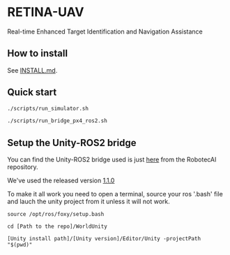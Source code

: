 # RETINA-UAV 

Real-time Enhanced Target Identification and Navigation Assistance

## How to install

See [INSTALL.md](INSTALL.md).

## Quick start

```bash
./scripts/run_simulator.sh
```

```bash
./scripts/run_bridge_px4_ros2.sh
```

## Setup the Unity-ROS2 bridge

You can find the Unity-ROS2 bridge used is just [here](https://github.com/RobotecAI/ros2-for-unity) from the RobotecAI repository.

We've used the released version [1.1.0](https://github.com/RobotecAI/ros2-for-unity/releases/tag/1.1.0)

To make it all work you need to open a terminal, source your ros '.bash' file and lauch the unity project from it unless it will not work.

```shell
source /opt/ros/foxy/setup.bash

cd [Path to the repo]/WorldUnity

[Unity install path]/[Unity version]/Editor/Unity -projectPath "$(pwd)"
```

